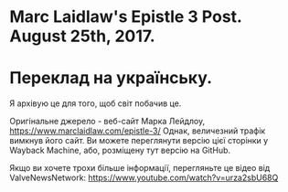 # Marc Laidlaw's Epistle 3 Post. August 25th, 2017.
# Переклад на українську.

Я архівую це для того, щоб світ побачив це.

Оригінальне джерело - веб-сайт Марка Лейдлоу, https://www.marclaidlaw.com/epistle-3/ Однак, величезний трафік вимкнув його сайт. Ви можете переглянути версію цієї сторінки у Wayback Machine, або, розміщену тут версію на GitHub.

Якщо ви хочете трохи більше інформації, перегляньте це відео від ValveNewsNetwork: https://www.youtube.com/watch?v=urza2sbU68Q

